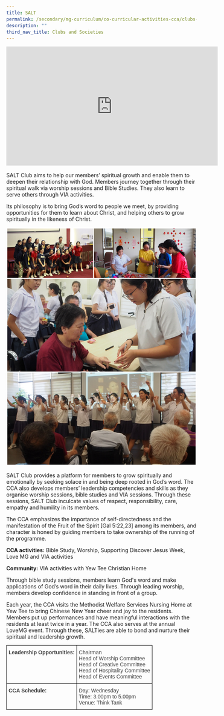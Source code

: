 ```yaml
---
title: SALT
permalink: /secondary/mg-curriculum/co-curricular-activities-cca/clubs-and-societies/salt/
description: ""
third_nav_title: Clubs and Societies
---
```

<iframe width="560" height="315" src="https://www.youtube.com/embed/ueZR3-75_gY" title="YouTube video player" frameborder="0" allow="accelerometer; autoplay; clipboard-write; encrypted-media; gyroscope; picture-in-picture" allowfullscreen></iframe>

SALT Club aims to help our members’ spiritual growth and enable them to deepen their relationship with God. Members journey together through their spiritual walk via worship sessions and Bible Studies. They also learn to serve others through VIA activities.

Its philosophy is to bring God’s word to people we meet, by providing opportunities for them to learn about Christ, and helping others to grow spiritually in the likeness of Christ.

![](/images/salt.jpg)

SALT Club provides a platform for members to grow spiritually and emotionally by seeking solace in and being deep rooted in God’s word. The CCA also develops members’ leadership competencies and skills as they organise worship sessions, bible studies and VIA sessions. Through these sessions, SALT Club inculcate values of respect, responsibility, care, empathy and humility in its members.

  

The CCA emphasizes the importance of self-directedness and the manifestation of the Fruit of the Spirit [Gal 5:22,23] among its members, and character is honed by guiding members to take ownership of the running of the programme.

  

**CCA activities:** Bible Study, Worship, Supporting Discover Jesus Week, Love MG and VIA activities

  

**Community:** VIA activities with Yew Tee Christian Home

Through bible study sessions, members learn God's word and make applications of God’s word in their daily lives. Through leading worship, members develop confidence in standing in front of a group.

Each year, the CCA visits the Methodist Welfare Services Nursing Home at Yew Tee to bring Chinese New Year cheer and joy to the residents. Members put up performances and have meaningful interactions with the residents at least twice in a year. The CCA also serves at the annual LoveMG event. Through these, SALTies are able to bond and nurture their spiritual and leadership growth.

<style type="text/css">
.tg  {border-collapse:collapse;border-spacing:0;}
.tg td{border-color:black;border-style:solid;border-width:1px;font-family:Arial, sans-serif;font-size:14px;
  overflow:hidden;padding:10px 5px;word-break:normal;}
.tg th{border-color:black;border-style:solid;border-width:1px;font-family:Arial, sans-serif;font-size:14px;
  font-weight:normal;overflow:hidden;padding:10px 5px;word-break:normal;}
.tg .tg-uwnk{color:#3D3D3D;text-align:left;vertical-align:top}
.tg .tg-bzr3{color:#3D3D3D;font-weight:bold;text-align:left;vertical-align:top}
</style>
<table class="tg">
<thead>
  <tr>
    <th class="tg-bzr3">Leadership Opportunities:</th>
    <th class="tg-uwnk">Chairman<br>Head of Worship Committee<br>Head of Creative Committee<br>Head of Hospitality Committee<br>Head of Events Committee</th>
  </tr>
</thead>
<tbody>
  <tr>
    <td class="tg-bzr3">CCA Schedule:<br></td>
    <td class="tg-uwnk">Day: Wednesday<br>Time: 3.00pm to 5.00pm<br>Venue: Think Tank</td>
  </tr>
</tbody>
</table>
